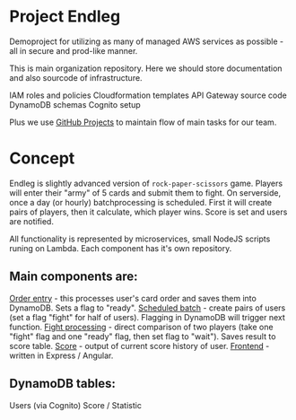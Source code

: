 # Project Endleg
Demoproject for utilizing as many of managed AWS services as possible - all in secure and prod-like manner.

This is main organization repository. Here we should store documentation and also sourcode of infrastructure.

IAM roles and policies
Cloudformation templates
API Gateway source code
DynamoDB schemas
Cognito setup

Plus we use [GitHub Projects](https://github.com/do-team/endleg/projects/1) to maintain flow of main tasks for our team.

Concept
=======

Endleg is slightly advanced version of `rock-paper-scissors` game. Players will enter their "army" of 5 cards and submit them to fight.
On serverside, once a day (or hourly) batchprocessing is scheduled. First it will create pairs of players, then it calculate, which player wins.
Score is set and users are notified.

All functionality is represented by microservices, small NodeJS scripts runing on Lambda. Each component has it's own repository.

Main components are:
--------------------

[Order entry](https://github.com/do-team/endleg-in) - this processes user's card order and saves them into DynamoDB. Sets a flag to "ready".
[Scheduled batch](https://github.com/do-team/endleg-batch) - create pairs of users (set a flag "fight" for half of users). Flagging in DynamoDB will trigger next function.
[Fight processing](https://github.com/do-team/endleg-clash) - direct comparison of two players (take one "fight" flag and one "ready" flag, then set flag to "wait"). Saves result to score table.
[Score](https://github.com/do-team/endleg-out) - output of current score history of user.
[Frontend](https://github.com/do-team/endleg-frontend) - written in Express / Angular.

DynamoDB tables:
----------------

Users (via Cognito)
Score / Statistic